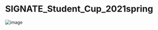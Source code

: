 # SIGNATE_Student_Cup_2021spring

![image](https://user-images.githubusercontent.com/68833240/117957148-b9c12600-b354-11eb-9621-a44ef7973bb8.png)
